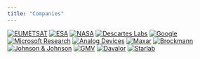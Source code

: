 ```yaml
---
title: "Companies"
---
```


[![EUMETSAT](eum.webp)](http://eumetsat.int/)
[![ESA](esa.webp)](http://esa.int/)
[![NASA](nasa.webp)](http://vision.arc.nasa.gov/)
[![Descartes Labs](descartes.webp)](https://www.descarteslabs.com/)
[![Google](google.webp)](https://www.google.com/research)
[![Microsoft Research](msr.webp)](https://www.microsoft.com/en-us/research)
[![Analog Devices](analog.webp)](https://www.analog.com/)
[![Maxar](maxar.webp)](http://www.maxar.com/)
[![Brockmann](brockmann.webp)](https://www.brockmann-consult.de/)
[![Johnson & Johnson](jj.webp)](https://www.jnj.com/news/all/VISTAKON-Division-Of-Johnson-Johnson-Vision-Care-Inc-Sponsors-Free-Eye-Exam-Event-For-World-Sight-Day)
[![GMV](gmv.webp)](https://www.gmv.com/)
[![Davalor](davalor.webp)](http://www.davalorsalud.com/)
[![Starlab](starlab.webp)](http://www.starlab.es/)

